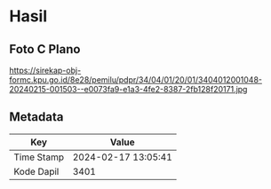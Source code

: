 # Hasil

## Foto C Plano

https://sirekap-obj-formc.kpu.go.id/8e28/pemilu/pdpr/34/04/01/20/01/3404012001048-20240215-001503--e0073fa9-e1a3-4fe2-8387-2fb128f20171.jpg


## Metadata

| Key        | Value               |
| ---------- | ------------------- |
| Time Stamp | 2024-02-17 13:05:41 |
| Kode Dapil | 3401                |



